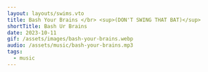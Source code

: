 ```yaml
---
layout: layouts/swims.vto
title: Bash Your Brains </br> <sup>(DON'T SWING THAT BAT)</sup>
shortTitle: Bash Ur Brains
date: 2023-10-11
gif: /assets/images/bash-your-brains.webp
audio: /assets/music/bash-your-brains.mp3
tags:
  - music
---
```

